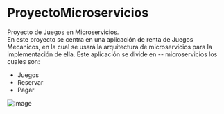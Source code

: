 # ProyectoMicroservicios
Proyecto de Juegos en Microservicios. <br> 
En este proyecto se centra en una aplicación de renta de Juegos Mecanicos, en la cual se usará la arquitectura de microservicios para la implementación de ella. 
Este aplicación se divide en -- microservicios los cuales son:

- Juegos
- Reservar
- Pagar

![image](https://github.com/user-attachments/assets/66b7c141-1f9a-4813-ae35-2a3592e845db)
